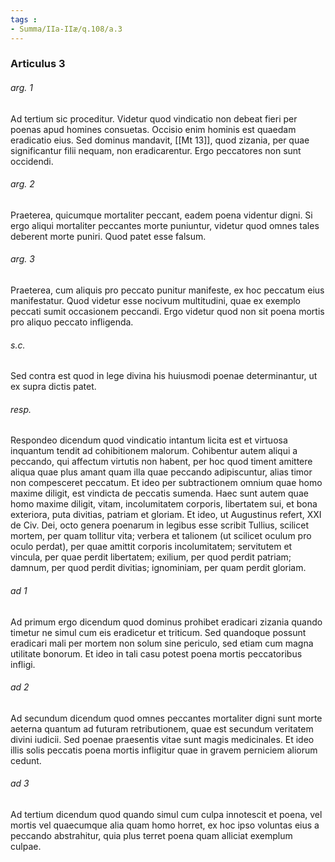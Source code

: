 ```yaml
---
tags : 
- Summa/IIa-IIæ/q.108/a.3
---
```


### Articulus 3

###### arg. 1
Ad tertium sic proceditur. Videtur quod vindicatio non debeat fieri per poenas apud homines consuetas. Occisio enim hominis est quaedam eradicatio eius. Sed dominus mandavit, [[Mt 13]], quod zizania, per quae significantur filii nequam, non eradicarentur. Ergo peccatores non sunt occidendi.

###### arg. 2
Praeterea, quicumque mortaliter peccant, eadem poena videntur digni. Si ergo aliqui mortaliter peccantes morte puniuntur, videtur quod omnes tales deberent morte puniri. Quod patet esse falsum.

###### arg. 3
Praeterea, cum aliquis pro peccato punitur manifeste, ex hoc peccatum eius manifestatur. Quod videtur esse nocivum multitudini, quae ex exemplo peccati sumit occasionem peccandi. Ergo videtur quod non sit poena mortis pro aliquo peccato infligenda.

###### s.c.
Sed contra est quod in lege divina his huiusmodi poenae determinantur, ut ex supra dictis patet.

###### resp.
Respondeo dicendum quod vindicatio intantum licita est et virtuosa inquantum tendit ad cohibitionem malorum. Cohibentur autem aliqui a peccando, qui affectum virtutis non habent, per hoc quod timent amittere aliqua quae plus amant quam illa quae peccando adipiscuntur, alias timor non compesceret peccatum. Et ideo per subtractionem omnium quae homo maxime diligit, est vindicta de peccatis sumenda. Haec sunt autem quae homo maxime diligit, vitam, incolumitatem corporis, libertatem sui, et bona exteriora, puta divitias, patriam et gloriam. Et ideo, ut Augustinus refert, XXI de Civ. Dei, octo genera poenarum in legibus esse scribit Tullius, scilicet mortem, per quam tollitur vita; verbera et talionem (ut scilicet oculum pro oculo perdat), per quae amittit corporis incolumitatem; servitutem et vincula, per quae perdit libertatem; exilium, per quod perdit patriam; damnum, per quod perdit divitias; ignominiam, per quam perdit gloriam.

###### ad 1
Ad primum ergo dicendum quod dominus prohibet eradicari zizania quando timetur ne simul cum eis eradicetur et triticum. Sed quandoque possunt eradicari mali per mortem non solum sine periculo, sed etiam cum magna utilitate bonorum. Et ideo in tali casu potest poena mortis peccatoribus infligi.

###### ad 2
Ad secundum dicendum quod omnes peccantes mortaliter digni sunt morte aeterna quantum ad futuram retributionem, quae est secundum veritatem divini iudicii. Sed poenae praesentis vitae sunt magis medicinales. Et ideo illis solis peccatis poena mortis infligitur quae in gravem perniciem aliorum cedunt.

###### ad 3
Ad tertium dicendum quod quando simul cum culpa innotescit et poena, vel mortis vel quaecumque alia quam homo horret, ex hoc ipso voluntas eius a peccando abstrahitur, quia plus terret poena quam alliciat exemplum culpae.

